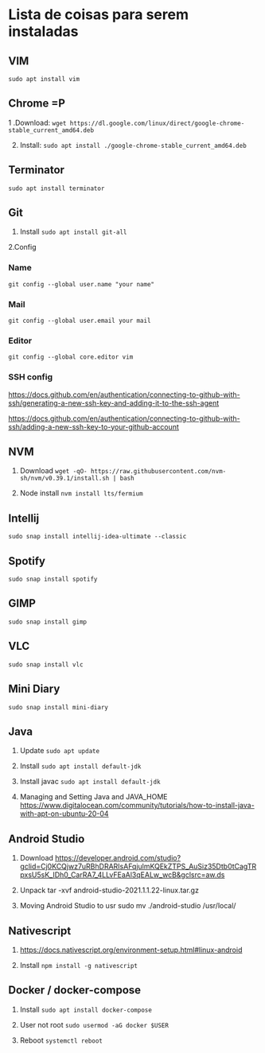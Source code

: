 # Lista de coisas para serem instaladas

## VIM
```sudo apt install vim```

## Chrome =P

1 .Download:
```wget https://dl.google.com/linux/direct/google-chrome-stable_current_amd64.deb```

2. Install:
```sudo apt install ./google-chrome-stable_current_amd64.deb```

## Terminator
```sudo apt install terminator```

## Git

1. Install
```sudo apt install git-all```

2.Config
### Name
```git config --global user.name "your name"```

### Mail
```git config --global user.email your mail```

### Editor
```git config --global core.editor vim```

### SSH config
https://docs.github.com/en/authentication/connecting-to-github-with-ssh/generating-a-new-ssh-key-and-adding-it-to-the-ssh-agent

https://docs.github.com/en/authentication/connecting-to-github-with-ssh/adding-a-new-ssh-key-to-your-github-account

## NVM
1. Download
```wget -qO- https://raw.githubusercontent.com/nvm-sh/nvm/v0.39.1/install.sh | bash```

2. Node install
```nvm install lts/fermium```

## Intellij
```sudo snap install intellij-idea-ultimate --classic```

## Spotify
```sudo snap install spotify```

## GIMP
```sudo snap install gimp```

## VLC
```sudo snap install vlc```

## Mini Diary
```sudo snap install mini-diary```

## Java
1. Update
```sudo apt update```

2. Install
```sudo apt install default-jdk```

3. Install javac
```sudo apt install default-jdk```

4. Managing and Setting Java and JAVA_HOME
https://www.digitalocean.com/community/tutorials/how-to-install-java-with-apt-on-ubuntu-20-04

## Android Studio
1. Download 
https://developer.android.com/studio?gclid=Cj0KCQjwz7uRBhDRARIsAFqjulmKQEkZTPS_AuSiz35Dtb0tCagTRpxsU5sK_IDh0_CarRA7_4LLvFEaAl3qEALw_wcB&gclsrc=aw.ds

2. Unpack
tar -xvf android-studio-2021.1.1.22-linux.tar.gz

3. Moving Android Studio to usr
sudo mv ./android-studio /usr/local/

## Nativescript
1. https://docs.nativescript.org/environment-setup.html#linux-android

2. Install
```npm install -g nativescript```

## Docker / docker-compose

1. Install
```sudo apt install docker-compose```

2. User not root
```sudo usermod -aG docker $USER```

3. Reboot
```systemctl reboot```


